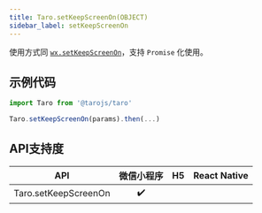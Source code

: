 ```yaml
---
title: Taro.setKeepScreenOn(OBJECT)
sidebar_label: setKeepScreenOn
---
```



使用方式同 [`wx.setKeepScreenOn`](https://developers.weixin.qq.com/miniprogram/dev/api/wx.setKeepScreenOn.html)，支持 `Promise` 化使用。

## 示例代码

```jsx
import Taro from '@tarojs/taro'

Taro.setKeepScreenOn(params).then(...)

```

## API支持度


| API | 微信小程序 | H5 | React Native |
| :-: | :-: | :-: | :-: |
| Taro.setKeepScreenOn | ✔️ |  |  |

